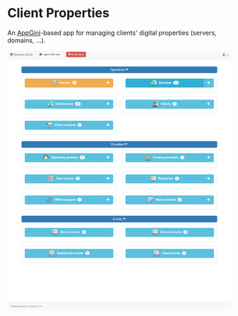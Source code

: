 # Client Properties

 An [AppGini](https://bigprof.com/appgini/)-based app for managing clients' digital properties (servers, domains, ...).

 ![Screenshot of main page](client-properties-mainpage.png)